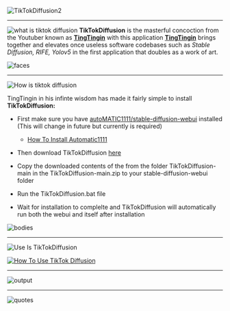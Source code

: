 ![TikTokDiffusion2](https://user-images.githubusercontent.com/36141041/218231182-1c9562f7-4f4e-4a18-b19e-70543619c0a1.png)

---

![what is tiktok diffusion](https://user-images.githubusercontent.com/36141041/218207256-898805d8-4585-44a9-a9da-3e114ff7fd04.png)
**TikTokDiffusion** is the masterful concoction from the Youtuber known as [**TingTingin**](https://www.youtube.com/tingtingin) with this application [**TingTingin**](https://www.youtube.com/tingtingin) brings together and elevates once useless software codebases such as *Stable Diffusion, RIFE, Yolov5* in the first application that doubles as a work of art.

![faces](https://user-images.githubusercontent.com/36141041/218229029-c1df7fc5-09f2-4e27-9cfb-f98757686f00.gif)

---
![How is tiktok diffusion](https://user-images.githubusercontent.com/36141041/218224228-aabfecfb-5067-43f1-a878-02d9e8508b66.png)

TingTingin in his infinte wisdom has made it fairly simple to install **TikTokDiffusion:**

- First make sure you have [autoMATIC1111/stable-diffusion-webui](https://github.com/AUTOMATIC1111/stable-diffusion-webui) installed (This will change in future but currently is required)
  - [How To Install Automatic1111](https://www.youtube.com/watch?v=eU9D7PyE4iM)
 
- Then download TikTokDiffusion [here](https://github.com/TingTingin/TikTokDiffusion/archive/refs/heads/main.zip)
- Copy the downloaded contents of the from the folder TikTokDiffusion-main in the TikTokDiffusion-main.zip to your stable-diffusion-webui folder
- Run the TikTokDiffusion.bat file
- Wait for installation to complelte and TikTokDiffusion will automatically run both the webui and itself after installation

![bodies](https://user-images.githubusercontent.com/36141041/218229805-fe796780-867d-4fd0-be24-a398461cefd9.gif)

---

![Use Is TikTokDiffusion](https://user-images.githubusercontent.com/36141041/219722914-8f4b3d67-d154-497b-9f5f-9d876e92bc16.png)

[![How To Use TikTok Diffusion](https://img.youtube.com/vi/Z55NZgxj9_0/maxresdefault.jpg)](https://www.youtube.com/watch?v=Z55NZgxj9_0)

---

![output](https://user-images.githubusercontent.com/36141041/218227871-dac23658-4798-44bb-a9ec-052ca9ec3acb.gif)

---

![quotes](https://user-images.githubusercontent.com/36141041/218223544-9ac70866-5261-4cc3-b242-5168ee7c26c2.png)

